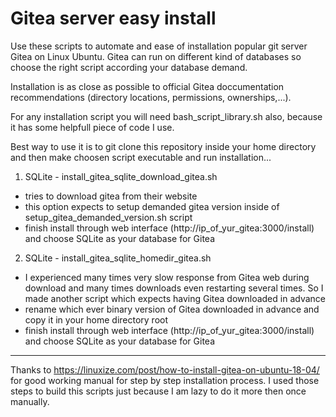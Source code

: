 # Gitea server easy install 

Use these scripts to automate and ease of installation popular git server Gitea on Linux Ubuntu. 
Gitea can run on different kind of databases so choose the right script according your database demand.

Installation is as close as possible to official Gitea doccumentation recommendations (directory locations, permissions, ownerships,...).

For any installation script you will need bash_script_library.sh also, because it has some helpfull piece of code I use.

Best way to use it is to git clone this repository inside your home directory and then make choosen script executable and run installation... 

1. SQLite - install_gitea_sqlite_download_gitea.sh
- tries to download gitea from their website
- this option expects to setup demanded gitea version inside of setup_gitea_demanded_version.sh script
- finish install through web interface (http://ip_of_yur_gitea:3000/install) and choose SQLite as your database for Gitea

2. SQLite - install_gitea_sqlite_homedir_gitea.sh
- I experienced many times very slow response from Gitea web during download and many times downloads even restarting several times. 
So I made another script which expects having Gitea downloaded in advance
- rename which ever binary version of Gitea downloaded in advance and copy it in your home directory root
- finish install through web interface (http://ip_of_yur_gitea:3000/install) and choose SQLite as your database for Gitea

   





--------------------------------------------------
Thanks to https://linuxize.com/post/how-to-install-gitea-on-ubuntu-18-04/ for good working
manual for step by step installation process. I used those steps to build this scripts just 
because I am lazy to do it more then once manually.


